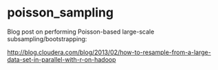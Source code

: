 poisson_sampling
================

Blog post on performing Poisson-based large-scale subsampling/bootstrapping:

http://blog.cloudera.com/blog/2013/02/how-to-resample-from-a-large-data-set-in-parallel-with-r-on-hadoop
